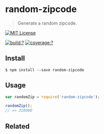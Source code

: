 # random-zipcode

> Generate a random zipcode.

[![MIT License](https://img.shields.io/badge/license-MIT_License-green.svg?style=flat-square)](https://github.com/bubkoo/random-zipcode/blob/master/LICENSE)

[![build:?](https://img.shields.io/travis/bubkoo/random-zipcode/master.svg?style=flat-square)](https://travis-ci.org/bubkoo/random-zipcode)
[![coverage:?](https://img.shields.io/coveralls/bubkoo/random-zipcode/master.svg?style=flat-square)](https://coveralls.io/github/bubkoo/random-zipcode)


## Install

```
$ npm install --save random-zipcode 
```

## Usage

```js
var randomZip = require('random-zipcode');

randomZip();
// => 310000
```

## Related

